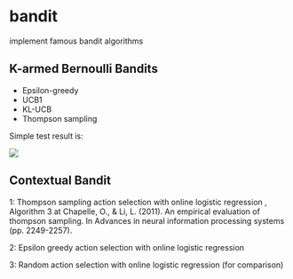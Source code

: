 # bandit
implement famous bandit algorithms

## K-armed Bernoulli Bandits

* Epsilon-greedy
* UCB1
* KL-UCB
* Thompson sampling

Simple test result is: 

<img src="https://github.com/fullflu/bandit/blob/master/figures/regret_bernoulli.png">



## Contextual Bandit

1: Thompson sampling action selection with online logistic regression , Algorithm 3 at Chapelle, O., & Li, L. (2011). An empirical evaluation of thompson sampling. In Advances in neural information processing systems (pp. 2249-2257).

2: Epsilon greedy action selection with online logistic regression

3: Random action selection with online logistic regression (for comparison)
